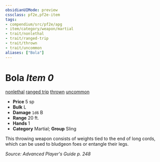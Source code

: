 ```yaml
---
obsidianUIMode: preview
cssclass: pf2e,pf2e-item
tags:
- compendium/src/pf2e/apg
- item/category/weapon/martial
- trait/nonlethal
- trait/ranged-trip
- trait/thrown
- trait/uncommon
aliases: ["Bola"]
---
```

# Bola *Item 0*  
[nonlethal](/rules/traits/nonlethal.md)  [ranged trip](/rules/traits/ranged-trip-b1.md)  [thrown](/rules/traits/thrown.md)  [uncommon](/rules/traits/uncommon.md)  

- **Price** 5 sp
- **Bulk** L
- **Damage** `1d6` B
- **Range** 20 ft.
- **Hands** 1
- **Category** Martial; **Group** Sling 

This throwing weapon consists of weights tied to the end of long cords, which can be used to bludgeon foes or entangle their legs.

*Source: Advanced Player's Guide p. 248*
